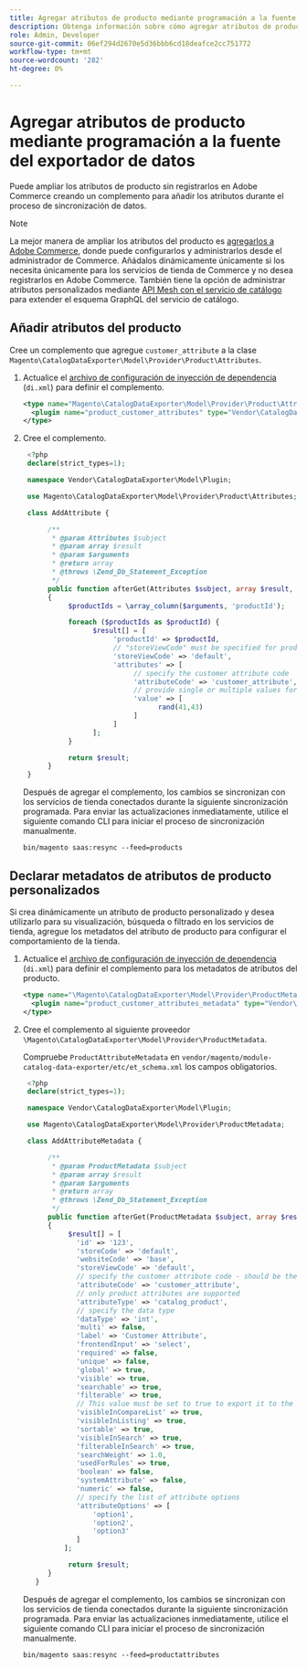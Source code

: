 ```yaml
---
title: Agregar atributos de producto mediante programación a la fuente del exportador de datos
description: Obtenga información sobre cómo agregar atributos de producto personalizados a los datos de la fuente  [!DNL SaaS Data Export] .
role: Admin, Developer
source-git-commit: 06ef294d2670e5d36bbb6cd18deafce2cc751772
workflow-type: tm+mt
source-wordcount: '282'
ht-degree: 0%

---
```


# Agregar atributos de producto mediante programación a la fuente del exportador de datos

Puede ampliar los atributos de producto sin registrarlos en Adobe Commerce creando un complemento para añadir los atributos durante el proceso de sincronización de datos.

>[!NOTE]
>
>La mejor manera de ampliar los atributos del producto es [agregarlos a Adobe Commerce](extensibility-and-customizations.md#add-product-attributes-to-adobe-commerce), donde puede configurarlos y administrarlos desde el administrador de Commerce. Añádalos dinámicamente únicamente si los necesita únicamente para los servicios de tienda de Commerce y no desea registrarlos en Adobe Commerce. También tiene la opción de administrar atributos personalizados mediante [API Mesh con el servicio de catálogo](../catalog-service/mesh.md) para extender el esquema GraphQL del servicio de catálogo.

## Añadir atributos del producto

Cree un complemento que agregue `customer_attribute` a la clase `Magento\CatalogDataExporter\Model\Provider\Product\Attributes`.

1. Actualice el [archivo de configuración de inyección de dependencia](https://developer.adobe.com/commerce/php/development/build/dependency-injection-file/) (`di.xml`) para definir el complemento.

   ```xml
   <type name="Magento\CatalogDataExporter\Model\Provider\Product\Attributes">
     <plugin name="product_customer_attributes" type="Vendor\CatalogDataExporter\Model\Plugin\AddAttribute"/>
   </type>
   ```

1. Cree el complemento.

   ```php
    <?php
    declare(strict_types=1);
   
    namespace Vendor\CatalogDataExporter\Model\Plugin;
   
    use Magento\CatalogDataExporter\Model\Provider\Product\Attributes;
   
    class AddAttribute {
   
         /**
          * @param Attributes $subject
          * @param array $result
          * @param $arguments
          * @return array
          * @throws \Zend_Db_Statement_Exception
          */
         public function afterGet(Attributes $subject, array $result, $arguments): array
         {
              $productIds = \array_column($arguments, 'productId');
   
              foreach ($productIds as $productId) {
                    $result[] = [
                         'productId' => $productId,
                         // "storeViewCode" must be specified for products where the customer attribute value should be set
                         'storeViewCode' => 'default',
                         'attributes' => [
                              // specify the customer attribute code
                              'attributeCode' => 'customer_attribute',
                              // provide single or multiple values for the attribute
                              'value' => [
                                    rand(41,43)
                              ]
                         ]
                    ];
              }
   
              return $result;
         }
    }
   ```

   Después de agregar el complemento, los cambios se sincronizan con los servicios de tienda conectados durante la siguiente sincronización programada. Para enviar las actualizaciones inmediatamente, utilice el siguiente comando CLI para iniciar el proceso de sincronización manualmente.

   ```
   bin/magento saas:resync --feed=products
   ```

## Declarar metadatos de atributos de producto personalizados

Si crea dinámicamente un atributo de producto personalizado y desea utilizarlo para su visualización, búsqueda o filtrado en los servicios de tienda, agregue los metadatos del atributo de producto para configurar el comportamiento de la tienda.

1. Actualice el [archivo de configuración de inyección de dependencia](https://developer.adobe.com/commerce/php/development/build/dependency-injection-file/) (`di.xml`) para definir el complemento para los metadatos de atributos del producto.

   ```xml
   <type name="\Magento\CatalogDataExporter\Model\Provider\ProductMetadata">
     <plugin name="product_customer_attributes_metadata" type="Vendor\CatalogDataExporter\Model\Plugin\AddAttributeMetadata"/>
   </type>
   ```

1. Cree el complemento al siguiente proveedor `\Magento\CatalogDataExporter\Model\Provider\ProductMetadata`.

   Compruebe `ProductAttributeMetadata` en `vendor/magento/module-catalog-data-exporter/etc/et_schema.xml` los campos obligatorios.

   ```php
    <?php
    declare(strict_types=1);
   
    namespace Vendor\CatalogDataExporter\Model\Plugin;
   
    use Magento\CatalogDataExporter\Model\Provider\ProductMetadata;
   
    class AddAttributeMetadata {
   
         /**
          * @param ProductMetadata $subject
          * @param array $result
          * @param $arguments
          * @return array
          * @throws \Zend_Db_Statement_Exception
          */
         public function afterGet(ProductMetadata $subject, array $result, $arguments): array
         {
              $result[] = [
                'id' => '123',
                'storeCode' => 'default',
                'websiteCode' => 'base',
                'storeViewCode' => 'default',
                // specify the customer attribute code - should be the same as used in the products attributes plugin
                'attributeCode' => 'customer_attribute',
                // only product attributes are supported
                'attributeType' => 'catalog_product',
                // specify the data type
                'dataType' => 'int',
                'multi' => false,
                'label' => 'Customer Attribute',
                'frontendInput' => 'select',
                'required' => false,
                'unique' => false,
                'global' => true,
                'visible' => true,
                'searchable' => true,
                'filterable' => true,
                // This value must be set to true to export it to the storefront services
                'visibleInCompareList' => true,
                'visibleInListing' => true,
                'sortable' => true,
                'visibleInSearch' => true,
                'filterableInSearch' => true,
                'searchWeight' => 1.0,
                'usedForRules' => true,
                'boolean' => false,
                'systemAttribute' => false,
                'numeric' => false,
                // specify the list of attribute options
                'attributeOptions' => [
                    'option1',
                    'option2',
                    'option3'
                ]
             ];
   
              return $result;
         }
      }
   ```

   Después de agregar el complemento, los cambios se sincronizan con los servicios de tienda conectados durante la siguiente sincronización programada. Para enviar las actualizaciones inmediatamente, utilice el siguiente comando CLI para iniciar el proceso de sincronización manualmente.

   ```
   bin/magento saas:resync --feed=productattributes
   ```




